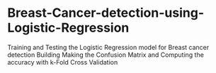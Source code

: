 # Breast-Cancer-detection-using-Logistic-Regression
Training and Testing the Logistic Regression model for Breast cancer detection 
Building Making the Confusion Matrix and Computing the accuracy with k-Fold Cross Validation

